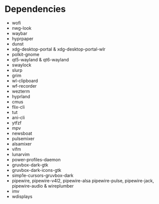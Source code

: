 # Dependencies
- wofi
- nwg-look
- waybar
- hyprpaper
- dunst
- xdg-desktop-portal & xdg-desktop-portal-wlr
- polkit-gnome
- qt5-wayland & qt6-wayland
- swaylock
- slurp
- grim
- wl-clipboard
- wf-recorder
- wezterm
- hyprland
- cmus
- flix-cli
- tut
- ani-cli
- ytfzf
- mpv
- newsboat
- pulsemixer
- alsamixer
- vifm
- lunarvim
- power-profiles-daemon
- gruvbox-dark-gtk
- gruvbox-dark-icons-gtk
- simp1e-cursors-gruvbox-dark
- pipewire, pipewire-v4l2, pipewire-alsa pipewire-pulse, pipewire-jack, pipewire-audio & wireplumber
- imv
- wdisplays
